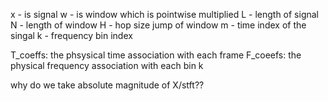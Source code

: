 
x -  is signal
w - is window which is pointwise multiplied
L - length of signal
N - length of window
H - hop size jump of window
m - time index of the singal
k - frequency bin index 

T_coeffs: the phsysical time association with each frame
F_coeefs: the physical frequency association with each bin k

why do we take absolute magnitude of X/stft??
